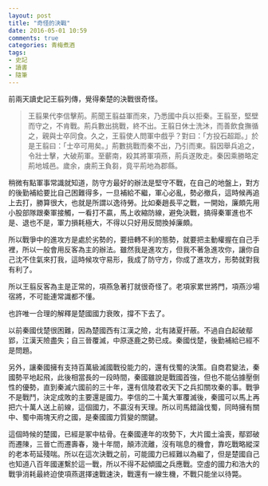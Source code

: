 ```yaml
---
layout: post
title: "奇怪的決戰"
date: 2016-05-01 10:59
comments: true
categories: 青梅煮酒
tags:
- 史記
- 讀書
- 隨筆
---
```


前兩天讀史記王翦列傳，覺得秦楚的決戰很奇怪。

>王翦果代李信擊荊。荊聞王翦益軍而來，乃悉國中兵以拒秦。王翦至，堅壁而守之，不肯戰。荊兵數出挑戰，終不出。王翦日休士洗沐，而善飲食撫循之，親與士卒同食。久之，王翦使人問軍中戲乎？對曰：「方投石超距。」於是王翦曰：「士卒可用矣。」荊數挑戰而秦不出，乃引而東。翦因舉兵追之，令壯士擊，大破荊軍。至蘄南，殺其將軍項燕，荊兵遂敗走。秦因乘勝略定荊地城邑。歲余，虜荊王負芻，竟平荊地為郡縣。

稍微有點軍事常識就知道，防守方最好的辦法是堅守不戰，在自己的地盤上，對方的後勤補給要比自己困難得多，一旦補給不繼，軍心必亂，勢必撤兵，這時候再追上去打，勝算很大，也就是所謂以逸待勞。比如秦趙長平之戰，一開始，廉頗先用小股部隊跟秦軍接觸，一看打不贏，馬上收縮防線，避免決戰，搞得秦軍進也不是、退也不是，軍力損耗極大，不得以只好用反間換掉廉頗。

所以戰爭中的進攻方是處於劣勢的，要扭轉不利的態勢，就要把主動權握在自己手裡，所以一般會用反客為主的辦法。雖然我是進攻方，但我不著急進攻你，讓你自己沈不住氣來打我，這時候攻守易形，我成了防守方，你成了進攻方，形勢就對我有利了。

所以王翦反客為主是正常的，項燕急著打就很奇怪了。老項家累世將門，項燕沙場宿將，不可能連常識都不懂。

也許唯一合理的解釋是楚國國力衰敗，撐不下去了。

以前秦國伐楚很困難，因為楚國西有江漢之險，北有諸夏扞蔽。不過自白起破鄢郢，江漢天險盡失；自三晉覆滅，中原逐鹿之勢已成。秦國伐楚，後勤補給已經不是問題。

另外，讓秦國擁有支持百萬級滅國戰役能力的，還有伐蜀的決策。自商君變法，秦國勢平地起飛，此後相當長的一段時間，秦國雖說是戰國首強，但也不能佔據壓倒性的優勢，直到秦滅六國前的三十年，還有信陵君收天下之兵扣關攻秦的事。戰爭不是戰鬥，決定成敗的主要還是國力。李信的二十萬大軍覆滅後，秦國可以馬上再把六十萬人送上前線，這個國力，不贏沒有天理。所以司馬錯論伐蜀，同時擁有關中、蜀中兩塊天府之國，是秦國國力質變的關鍵。

這個時候的楚國，已經是冢中枯骨。在秦國連年的攻勢下，大片國土淪喪，鄢郢破而遷陳，三晉亡而遷壽春，幾十年間，顛沛流離，沒有喘息的機會，靠吃戰略縱深的老本苟延殘喘。所以在這次決戰之前，可能國力已經難以為繼了，但是楚國自己也知道八百年國運繫於這一戰，所以不得不起傾國之兵應戰。空虛的國力和浩大的戰爭消耗最終迫使項燕選擇速戰速決，戰還有一線生機，不戰只能坐以待斃。
